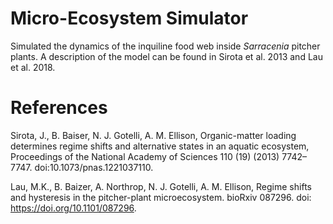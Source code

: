 # Micro-Ecosystem Simulator

Simulated the dynamics of the inquiline food web inside *Sarracenia*
pitcher plants. A description of the model can be found in Sirota et
al. 2013 and Lau et al. 2018.


# References
Sirota, J., B. Baiser, N. J. Gotelli, A. M. Ellison, Organic-matter
loading determines regime shifts and alternative states in an aquatic
ecosystem, Proceedings of the National Academy of Sciences 110 (19)
(2013) 7742– 7747. doi:10.1073/pnas.1221037110.


Lau, M.K., B. Baizer, A. Northrop, N. J. Gotelli, A. M. Ellison,
Regime shifts and hysteresis in the pitcher-plant
microecosystem. bioRxiv 087296. doi: https://doi.org/10.1101/087296. 
